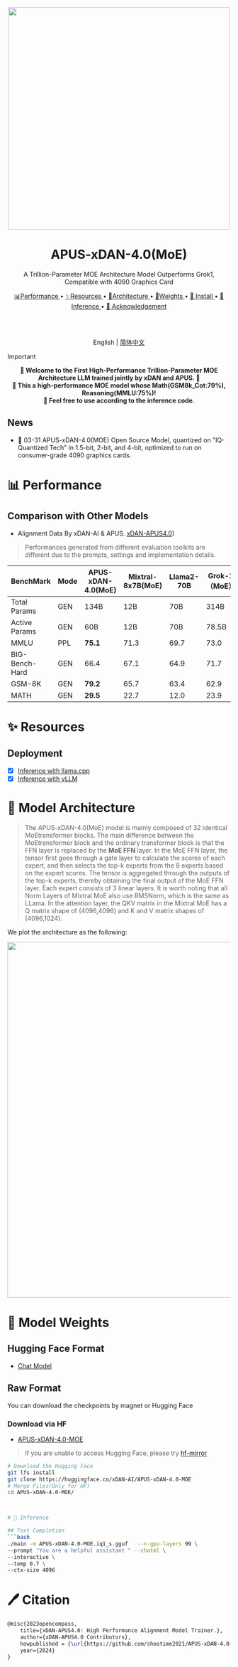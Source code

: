 
<div align="center">
  <img src="https://github.com/shootime2021/APUS-xDAN-4.0-moe/assets/75604726/d32dd5e3-b901-49c7-aa35-067d6df91bce" width="500px"/>
  
  # APUS-xDAN-4.0(MoE)

  A Trillion-Parameter MOE Architecture Model Outperforms Grok1, Compatible with 4090 Graphics Card

  <a href="#-performance">📊Performance </a> •
  <a href="#-resources">✨Resources </a> •
  <a href="#-model-architecture">📖Architecture </a> •
  <a href="#-model-weights">📂Weights </a> •
  <a href="#-install"> 🔨 Install </a> •
  <a href="#-inference">🚀Inference </a> •
  <a href="#-acknowledgement">🤝 Acknowledgement </a>

  <br />
  <br />

  English | [简体中文](README_zh-CN.md)

</div>


> [!Important]
> <div align="center">
> <b>
> 📢 Welcome to the First High-Performance Trillion-Parameter MOE Architecture LLM trained jointly by xDAN and APUS. 📢
> </b>
> <br>
> <b>
> 🤗 This a high-performance MOE model whose Math(GSM8k_Cot:79%), Reasoning(MMLU:75%)</a>!
> </b>
> <br>
> <b>
> 🙏 Feel free to use according to the  inference code.
> </b>
> </div>


## News 

- 🙌 03-31 APUS-xDAN-4.0(MOE) Open Source Model, quantized on  "IQ-Quantized Tech" in  1.5-bit, 2-bit, and 4-bit, optimized to run on consumer-grade 4090 graphics cards.

  


# 📊 Performance

## Comparison with Other Models

- Alignment Data By xDAN-AI & APUS. [xDAN-APUS4.0]([https://huggingface.co/xDAN-AI/APUS-xDAN-4.0-MOE))

> Performances generated from different evaluation toolkits are different due to the prompts, settings and implementation details.



| BenchMark        | Mode | APUS-xDAN-4.0(MoE) | Mixtral-8x7B(MoE) |  Llama2-70B | Grok-1（MoE） |
|-----------------|------|-----------------|--------------|-------------|-------------------|
| Total Params   |  GEN   |      134B         |     12B      |     70B     |       314B         |
| Active Params   |  GEN   |      60B         |     12B      |     70B     |       78.5B         |
| MMLU            | PPL  | **75.1**            | 71.3         | 69.7        | 73.0             |
| BIG-Bench-Hard  | GEN  | 66.4            | 67.1         | 64.9        | 71.7              | 
| GSM-8K          | GEN  | **79.2**         | 65.7         | 63.4        | 62.9              |
| MATH            | GEN  | **29.5**         | 22.7         | 12.0        | 23.9              | 

# ✨ Resources

## Deployment
- [x] [Inference with llama.cpp](https://github.com/ggerganov/llama.cpp)
- [x] [Inference with vLLM](https://github.com/vllm-project/vllm)

# 📖 Model Architecture

>  The APUS-xDAN-4.0(MoE) model is mainly composed of 32 identical MoEtransformer blocks. The main difference between the MoEtransformer block and the ordinary transformer block is that the FFN layer is replaced by the **MoE FFN** layer. In the MoE FFN layer, the tensor first goes through a gate layer to calculate the scores of each expert, and then selects the top-k experts from the 8 experts based on the expert scores. The tensor is aggregated through the outputs of the top-k experts, thereby obtaining the final output of the MoE FFN layer. Each expert consists of 3 linear layers. It is worth noting that all Norm Layers of Mixtral MoE also use RMSNorm, which is the same as LLama. In the attention layer, the QKV matrix in the Mixtral MoE has a Q matrix shape of (4096,4096) and K and V matrix shapes of (4096,1024).

We plot the architecture as the following:

<div align="center">
  <img src="https://github.com/shootime2021/APUS-xDAN-4.0-moe/assets/75604726/b8f959dd-c387-46ef-9e30-304d99c42f96" width="800px"/>
</div>

# 📂 Model Weights

## Hugging Face Format

- [Chat Model](https://huggingface.co/xDAN-AI/APUS-xDAN-4.0-MOE)

## Raw Format

You can download the checkpoints by magnet or Hugging Face

### Download via HF

- [APUS-xDAN-4.0-MOE](https://huggingface.co/xDAN-AI/APUS-xDAN-4.0-MOE)

> If you are unable to access Hugging Face, please try [hf-mirror](https://huggingface.co/xDAN-AI/APUS-xDAN-4.0-MOE)


```bash
# Download the Hugging Face
git lfs install
git clone https://huggingface.co/xDAN-AI/APUS-xDAN-4.0-MOE
# Merge Files(Only for HF)
cd APUS-xDAN-4.0-MOE/



# 🚀 Inference

## Text Completion 
```bash
./main -m APUS-xDAN-4.0-MOE.iq1_s.gguf   --n-gpu-layers 99 \
--prompt "You are a helpful assistant " --chatml \
--interactive \
--temp 0.7 \
--ctx-size 4096
```


# 🖊️ Citation


```latex
@misc{2023opencompass,
    title={xDAN-APUS4.0: High Performance Alignment Model Trainer.},
    author={xDAN-APUS4.0 Contributors},
    howpublished = {\url{https://github.com/shootime2021/APUS-xDAN-4.0-moe}},
    year={2024}
}
```
